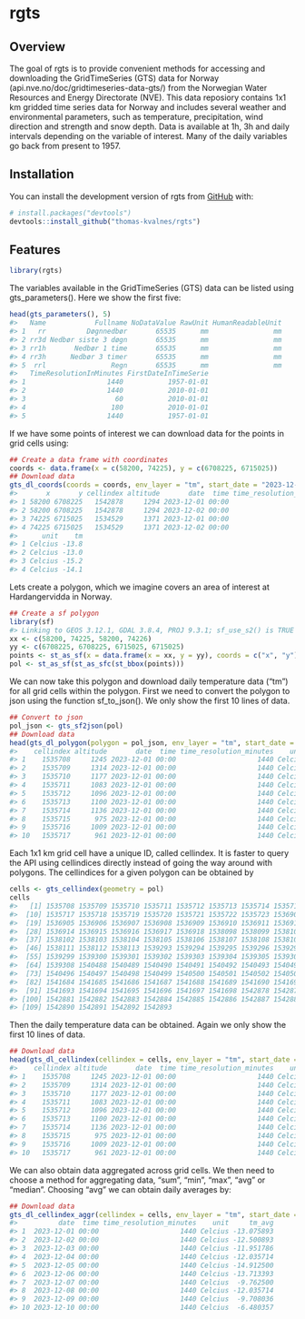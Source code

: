 
<!-- README.md is generated from README.Rmd. Please edit that file -->

# rgts

<!-- badges: start -->
<!-- badges: end -->

## Overview

The goal of rgts is to provide convenient methods for accessing and
downloading the GridTimeSeries (GTS) data for Norway
(api.nve.no/doc/gridtimeseries-data-gts/) from the Norwegian Water
Resources and Energy Directorate (NVE). This data reposiory contains 1x1
km gridded time series data for Norway and includes several weather and
environmental parameters, such as temperature, precipitation, wind
direction and strength and snow depth. Data is available at 1h, 3h and
daily intervals depending on the variable of interest. Many of the daily
variables go back from present to 1957.

## Installation

You can install the development version of rgts from
[GitHub](https://github.com/) with:

``` r
# install.packages("devtools")
devtools::install_github("thomas-kvalnes/rgts")
```

## Features

``` r
library(rgts)
```

The variables available in the GridTimeSeries (GTS) data can be listed
using gts_parameters(). Here we show the first five:

``` r
head(gts_parameters(), 5)
#>   Name            Fullname NoDataValue RawUnit HumanReadableUnit
#> 1   rr          Døgnnedbør       65535      mm                mm
#> 2 rr3d Nedbør siste 3 døgn       65535      mm                mm
#> 3 rr1h       Nedbør 1 time       65535      mm                mm
#> 4 rr3h      Nedbør 3 timer       65535      mm                mm
#> 5  rrl                Regn       65535      mm                mm
#>   TimeResolutionInMinutes FirstDateInTimeSerie
#> 1                    1440           1957-01-01
#> 2                    1440           2010-01-01
#> 3                      60           2010-01-01
#> 4                     180           2010-01-01
#> 5                    1440           1957-01-01
```

If we have some points of interest we can download data for the points
in grid cells using:

``` r
## Create a data frame with coordinates
coords <- data.frame(x = c(58200, 74225), y = c(6708225, 6715025))
## Download data
gts_dl_coords(coords = coords, env_layer = "tm", start_date = "2023-12-01", end_date = "2023-12-02")
#>       x       y cellindex altitude       date  time time_resolution_minutes
#> 1 58200 6708225   1542878     1294 2023-12-01 00:00                    1440
#> 2 58200 6708225   1542878     1294 2023-12-02 00:00                    1440
#> 3 74225 6715025   1534529     1371 2023-12-01 00:00                    1440
#> 4 74225 6715025   1534529     1371 2023-12-02 00:00                    1440
#>      unit    tm
#> 1 Celcius -13.8
#> 2 Celcius -13.0
#> 3 Celcius -15.2
#> 4 Celcius -14.1
```

Lets create a polygon, which we imagine covers an area of interest at
Hardangervidda in Norway.

``` r
## Create a sf polygon
library(sf)
#> Linking to GEOS 3.12.1, GDAL 3.8.4, PROJ 9.3.1; sf_use_s2() is TRUE
xx <- c(58200, 74225, 58200, 74226)
yy <- c(6708225, 6708225, 6715025, 6715025)
points <- st_as_sf(x = data.frame(x = xx, y = yy), coords = c("x", "y"), crs = 25833)
pol <- st_as_sf(st_as_sfc(st_bbox(points)))
```

We can now take this polygon and download daily temperature data (“tm”)
for all grid cells within the polygon. First we need to convert the
polygon to json using the function sf_to_json(). We only show the first
10 lines of data.

``` r
## Convert to json
pol_json <- gts_sf2json(pol)
## Download data
head(gts_dl_polygon(polygon = pol_json, env_layer = "tm", start_date = "2023-12-01", end_date = "2023-12-01"), 10)
#>    cellindex altitude       date  time time_resolution_minutes    unit    tm
#> 1    1535708     1245 2023-12-01 00:00                    1440 Celcius -12.9
#> 2    1535709     1314 2023-12-01 00:00                    1440 Celcius -13.5
#> 3    1535710     1177 2023-12-01 00:00                    1440 Celcius -12.5
#> 4    1535711     1083 2023-12-01 00:00                    1440 Celcius -11.9
#> 5    1535712     1096 2023-12-01 00:00                    1440 Celcius -12.1
#> 6    1535713     1100 2023-12-01 00:00                    1440 Celcius -12.1
#> 7    1535714     1136 2023-12-01 00:00                    1440 Celcius -12.4
#> 8    1535715      975 2023-12-01 00:00                    1440 Celcius -11.6
#> 9    1535716     1009 2023-12-01 00:00                    1440 Celcius -11.8
#> 10   1535717      961 2023-12-01 00:00                    1440 Celcius -11.6
```

Each 1x1 km grid cell have a unique ID, called cellindex. It is faster
to query the API using cellindices directly instead of going the way
around with polygons. The cellindices for a given polygon can be
obtained by

``` r
cells <- gts_cellindex(geometry = pol)
cells
#>   [1] 1535708 1535709 1535710 1535711 1535712 1535713 1535714 1535715 1535716
#>  [10] 1535717 1535718 1535719 1535720 1535721 1535722 1535723 1536903 1536904
#>  [19] 1536905 1536906 1536907 1536908 1536909 1536910 1536911 1536912 1536913
#>  [28] 1536914 1536915 1536916 1536917 1536918 1538098 1538099 1538100 1538101
#>  [37] 1538102 1538103 1538104 1538105 1538106 1538107 1538108 1538109 1538110
#>  [46] 1538111 1538112 1538113 1539293 1539294 1539295 1539296 1539297 1539298
#>  [55] 1539299 1539300 1539301 1539302 1539303 1539304 1539305 1539306 1539307
#>  [64] 1539308 1540488 1540489 1540490 1540491 1540492 1540493 1540494 1540495
#>  [73] 1540496 1540497 1540498 1540499 1540500 1540501 1540502 1540503 1541683
#>  [82] 1541684 1541685 1541686 1541687 1541688 1541689 1541690 1541691 1541692
#>  [91] 1541693 1541694 1541695 1541696 1541697 1541698 1542878 1542879 1542880
#> [100] 1542881 1542882 1542883 1542884 1542885 1542886 1542887 1542888 1542889
#> [109] 1542890 1542891 1542892 1542893
```

Then the daily temperature data can be obtained. Again we only show the
first 10 lines of data.

``` r
## Download data
head(gts_dl_cellindex(cellindex = cells, env_layer = "tm", start_date = "2023-12-01", end_date = "2023-12-01"), 10)
#>    cellindex altitude       date  time time_resolution_minutes    unit    tm
#> 1    1535708     1245 2023-12-01 00:00                    1440 Celcius -12.9
#> 2    1535709     1314 2023-12-01 00:00                    1440 Celcius -13.5
#> 3    1535710     1177 2023-12-01 00:00                    1440 Celcius -12.5
#> 4    1535711     1083 2023-12-01 00:00                    1440 Celcius -11.9
#> 5    1535712     1096 2023-12-01 00:00                    1440 Celcius -12.1
#> 6    1535713     1100 2023-12-01 00:00                    1440 Celcius -12.1
#> 7    1535714     1136 2023-12-01 00:00                    1440 Celcius -12.4
#> 8    1535715      975 2023-12-01 00:00                    1440 Celcius -11.6
#> 9    1535716     1009 2023-12-01 00:00                    1440 Celcius -11.8
#> 10   1535717      961 2023-12-01 00:00                    1440 Celcius -11.6
```

We can also obtain data aggregated across grid cells. We then need to
choose a method for aggregating data, “sum”, “min”, “max”, “avg” or
“median”. Choosing “avg” we can obtain daily averages by:

``` r
## Download data
gts_dl_cellindex_aggr(cellindex = cells, env_layer = "tm", start_date = "2023-12-01", end_date = "2023-12-10", method = "avg")
#>          date  time time_resolution_minutes    unit     tm_avg
#> 1  2023-12-01 00:00                    1440 Celcius -13.075893
#> 2  2023-12-02 00:00                    1440 Celcius -12.500893
#> 3  2023-12-03 00:00                    1440 Celcius -11.951786
#> 4  2023-12-04 00:00                    1440 Celcius -12.035714
#> 5  2023-12-05 00:00                    1440 Celcius -14.912500
#> 6  2023-12-06 00:00                    1440 Celcius -13.713393
#> 7  2023-12-07 00:00                    1440 Celcius  -9.762500
#> 8  2023-12-08 00:00                    1440 Celcius -12.035714
#> 9  2023-12-09 00:00                    1440 Celcius  -9.708036
#> 10 2023-12-10 00:00                    1440 Celcius  -6.480357
```
